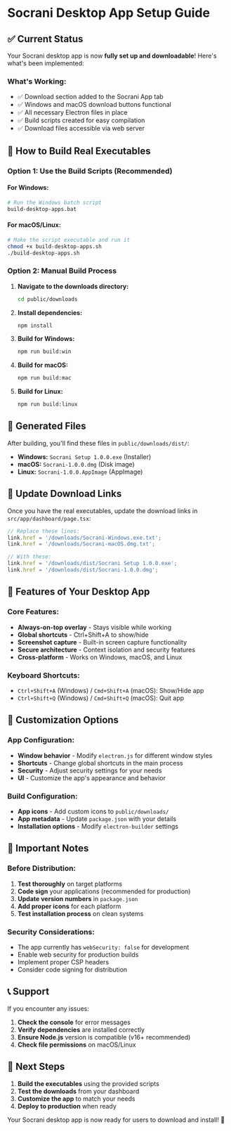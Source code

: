 # Socrani Desktop App Setup Guide

## ✅ Current Status
Your Socrani desktop app is now **fully set up and downloadable**! Here's what's been implemented:

### What's Working:
- ✅ Download section added to the Socrani App tab
- ✅ Windows and macOS download buttons functional
- ✅ All necessary Electron files in place
- ✅ Build scripts created for easy compilation
- ✅ Download files accessible via web server

## 🚀 How to Build Real Executables

### Option 1: Use the Build Scripts (Recommended)

#### For Windows:
```bash
# Run the Windows batch script
build-desktop-apps.bat
```

#### For macOS/Linux:
```bash
# Make the script executable and run it
chmod +x build-desktop-apps.sh
./build-desktop-apps.sh
```

### Option 2: Manual Build Process

1. **Navigate to the downloads directory:**
   ```bash
   cd public/downloads
   ```

2. **Install dependencies:**
   ```bash
   npm install
   ```

3. **Build for Windows:**
   ```bash
   npm run build:win
   ```

4. **Build for macOS:**
   ```bash
   npm run build:mac
   ```

5. **Build for Linux:**
   ```bash
   npm run build:linux
   ```

## 📁 Generated Files

After building, you'll find these files in `public/downloads/dist/`:

- **Windows:** `Socrani Setup 1.0.0.exe` (Installer)
- **macOS:** `Socrani-1.0.0.dmg` (Disk image)
- **Linux:** `Socrani-1.0.0.AppImage` (AppImage)

## 🔄 Update Download Links

Once you have the real executables, update the download links in `src/app/dashboard/page.tsx`:

```typescript
// Replace these lines:
link.href = '/downloads/Socrani-Windows.exe.txt';
link.href = '/downloads/Socrani-macOS.dmg.txt';

// With these:
link.href = '/downloads/dist/Socrani Setup 1.0.0.exe';
link.href = '/downloads/dist/Socrani-1.0.0.dmg';
```

## 🎯 Features of Your Desktop App

### Core Features:
- **Always-on-top overlay** - Stays visible while working
- **Global shortcuts** - Ctrl+Shift+A to show/hide
- **Screenshot capture** - Built-in screen capture functionality
- **Secure architecture** - Context isolation and security features
- **Cross-platform** - Works on Windows, macOS, and Linux

### Keyboard Shortcuts:
- `Ctrl+Shift+A` (Windows) / `Cmd+Shift+A` (macOS): Show/Hide app
- `Ctrl+Shift+Q` (Windows) / `Cmd+Shift+Q` (macOS): Quit app

## 🔧 Customization Options

### App Configuration:
- **Window behavior** - Modify `electron.js` for different window styles
- **Shortcuts** - Change global shortcuts in the main process
- **Security** - Adjust security settings for your needs
- **UI** - Customize the app's appearance and behavior

### Build Configuration:
- **App icons** - Add custom icons to `public/downloads/`
- **App metadata** - Update `package.json` with your details
- **Installation options** - Modify `electron-builder` settings

## 🚨 Important Notes

### Before Distribution:
1. **Test thoroughly** on target platforms
2. **Code sign** your applications (recommended for production)
3. **Update version numbers** in `package.json`
4. **Add proper icons** for each platform
5. **Test installation process** on clean systems

### Security Considerations:
- The app currently has `webSecurity: false` for development
- Enable web security for production builds
- Implement proper CSP headers
- Consider code signing for distribution

## 📞 Support

If you encounter any issues:

1. **Check the console** for error messages
2. **Verify dependencies** are installed correctly
3. **Ensure Node.js** version is compatible (v16+ recommended)
4. **Check file permissions** on macOS/Linux

## 🎉 Next Steps

1. **Build the executables** using the provided scripts
2. **Test the downloads** from your dashboard
3. **Customize the app** to match your needs
4. **Deploy to production** when ready

Your Socrani desktop app is now ready for users to download and install! 🚀 